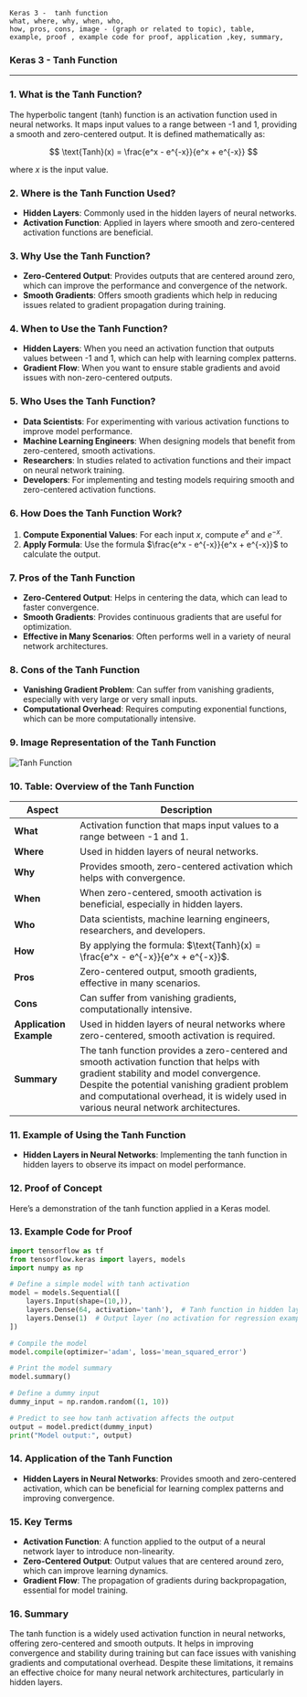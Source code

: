 ```code
Keras 3 -  tanh function
what, where, why, when, who, 
how, pros, cons, image - (graph or related to topic), table,
example, proof , example code for proof, application ,key, summary,
```

<body>
    <script src="https://cdnjs.cloudflare.com/ajax/libs/mathjax/2.7.7/MathJax.js?config=TeX-MML-AM_CHTML" async></script>
    <link rel="stylesheet" href="https://cdnjs.cloudflare.com/ajax/libs/KaTeX/0.15.2/katex.min.css">
    <script src="https://cdnjs.cloudflare.com/ajax/libs/KaTeX/0.15.2/katex.min.js"></script>
    <script src="https://cdnjs.cloudflare.com/ajax/libs/KaTeX/0.15.2/contrib/auto-render.min.js"></script>
    <script>
        document.addEventListener("DOMContentLoaded", function() {
            renderMathInElement(document.body, {
                delimiters: [
                    { left: "$$", right: "$$", display: true },
                    { left: "$", right: "$", display: false }
                ]
            });
        });
    </script>   
</body>

### **Keras 3 - Tanh Function**

---

### **1. What is the Tanh Function?**
The hyperbolic tangent (tanh) function is an activation function used in neural networks. It maps input values to a range between -1 and 1, providing a smooth and zero-centered output. It is defined mathematically as:

$$ \text{Tanh}(x) = \frac{e^x - e^{-x}}{e^x + e^{-x}} $$

where $x$ is the input value.

### **2. Where is the Tanh Function Used?**
- **Hidden Layers**: Commonly used in the hidden layers of neural networks.
- **Activation Function**: Applied in layers where smooth and zero-centered activation functions are beneficial.

### **3. Why Use the Tanh Function?**
- **Zero-Centered Output**: Provides outputs that are centered around zero, which can improve the performance and convergence of the network.
- **Smooth Gradients**: Offers smooth gradients which help in reducing issues related to gradient propagation during training.

### **4. When to Use the Tanh Function?**
- **Hidden Layers**: When you need an activation function that outputs values between -1 and 1, which can help with learning complex patterns.
- **Gradient Flow**: When you want to ensure stable gradients and avoid issues with non-zero-centered outputs.

### **5. Who Uses the Tanh Function?**
- **Data Scientists**: For experimenting with various activation functions to improve model performance.
- **Machine Learning Engineers**: When designing models that benefit from zero-centered, smooth activations.
- **Researchers**: In studies related to activation functions and their impact on neural network training.
- **Developers**: For implementing and testing models requiring smooth and zero-centered activation functions.

### **6. How Does the Tanh Function Work?**
1. **Compute Exponential Values**: For each input $x$, compute $e^x$ and $e^{-x}$.
2. **Apply Formula**: Use the formula $\frac{e^x - e^{-x}}{e^x + e^{-x}}$ to calculate the output.

### **7. Pros of the Tanh Function**
- **Zero-Centered Output**: Helps in centering the data, which can lead to faster convergence.
- **Smooth Gradients**: Provides continuous gradients that are useful for optimization.
- **Effective in Many Scenarios**: Often performs well in a variety of neural network architectures.

### **8. Cons of the Tanh Function**
- **Vanishing Gradient Problem**: Can suffer from vanishing gradients, especially with very large or very small inputs.
- **Computational Overhead**: Requires computing exponential functions, which can be more computationally intensive.

### **9. Image Representation of the Tanh Function**

![Tanh Function](https://github.com/engineer-ece/Keras-learn/blob/b4f95d1e1a777d5ed8b48fc6fd6ee4e411dc225b/Keras3/02.%20Layers%20API/02.%20Layer%20activations/06.%20tanh%20function/tanh_function.png)  

### **10. Table: Overview of the Tanh Function**

| **Aspect**              | **Description**                                                                 |
|-------------------------|---------------------------------------------------------------------------------|
| **What**                | Activation function that maps input values to a range between -1 and 1.        |
| **Where**               | Used in hidden layers of neural networks.                                        |
| **Why**                 | Provides smooth, zero-centered activation which helps with convergence.         |
| **When**                | When zero-centered, smooth activation is beneficial, especially in hidden layers. |
| **Who**                 | Data scientists, machine learning engineers, researchers, and developers.       |
| **How**                 | By applying the formula: $\text{Tanh}(x) = \frac{e^x - e^{-x}}{e^x + e^{-x}}$. |
| **Pros**                | Zero-centered output, smooth gradients, effective in many scenarios.            |
| **Cons**                | Can suffer from vanishing gradients, computationally intensive.                  |
| **Application Example** | Used in hidden layers of neural networks where zero-centered, smooth activation is required. |
| **Summary**             | The tanh function provides a zero-centered and smooth activation function that helps with gradient stability and model convergence. Despite the potential vanishing gradient problem and computational overhead, it is widely used in various neural network architectures. |

### **11. Example of Using the Tanh Function**
- **Hidden Layers in Neural Networks**: Implementing the tanh function in hidden layers to observe its impact on model performance.

### **12. Proof of Concept**
Here’s a demonstration of the tanh function applied in a Keras model.

### **13. Example Code for Proof**

```python
import tensorflow as tf
from tensorflow.keras import layers, models
import numpy as np

# Define a simple model with tanh activation
model = models.Sequential([
    layers.Input(shape=(10,)),
    layers.Dense(64, activation='tanh'),  # Tanh function in hidden layer
    layers.Dense(1)  # Output layer (no activation for regression example)
])

# Compile the model
model.compile(optimizer='adam', loss='mean_squared_error')

# Print the model summary
model.summary()

# Define a dummy input
dummy_input = np.random.random((1, 10))

# Predict to see how tanh activation affects the output
output = model.predict(dummy_input)
print("Model output:", output)
```

### **14. Application of the Tanh Function**
- **Hidden Layers in Neural Networks**: Provides smooth and zero-centered activation, which can be beneficial for learning complex patterns and improving convergence.

### **15. Key Terms**
- **Activation Function**: A function applied to the output of a neural network layer to introduce non-linearity.
- **Zero-Centered Output**: Output values that are centered around zero, which can improve learning dynamics.
- **Gradient Flow**: The propagation of gradients during backpropagation, essential for model training.

### **16. Summary**
The tanh function is a widely used activation function in neural networks, offering zero-centered and smooth outputs. It helps in improving convergence and stability during training but can face issues with vanishing gradients and computational overhead. Despite these limitations, it remains an effective choice for many neural network architectures, particularly in hidden layers.
